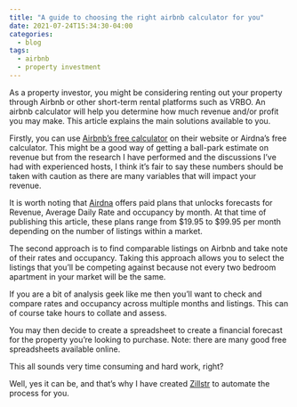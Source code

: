```yaml
---
title: "A guide to choosing the right airbnb calculator for you"
date: 2021-07-24T15:34:30-04:00
categories:
  - blog
tags:
  - airbnb
  - property investment
---
```


As a property investor, you might be considering renting out your property through Airbnb or other short-term rental platforms such as VRBO. An airbnb calculator will help you determine how much revenue and/or profit you may make. This article explains the main solutions available to you.

Firstly, you can use [Airbnb’s free calculator][airbnb-calculator] on their website or Airdna’s free calculator. This might be a good way of getting a ball-park estimate on revenue but from the research I have performed and the discussions I’ve had with experienced hosts, I think it’s fair to say these numbers should be taken with caution as there are many variables that will impact your revenue. 

It is worth noting that [Airdna][airdna] offers paid plans that unlocks forecasts for Revenue, Average Daily Rate and occupancy by month. At that time of publishing this article, these plans range from $19.95 to $99.95 per month depending on the number of listings within a market.

The second approach is to find comparable listings on Airbnb and take note of their rates and occupancy. Taking this approach allows you to select the listings that you’ll be competing against because not every two bedroom apartment in your market will be the same.

If you are a bit of analysis geek like me then you’ll want to check and compare rates and occupancy across multiple months and listings. This can of course take hours to collate and assess. 

You may then decide to create a spreadsheet to create a financial forecast for the property you’re looking to purchase. Note: there are many good free spreadsheets available online.

This all sounds very time consuming and hard work, right? 

Well, yes it can be, and that’s why I have created [Zillstr][zillstr-home] to automate the process for you.

[zillstr-home]: https://zillstr.com/
[airbnb-calculator]: https://www.airbnb.co.uk/host/homes
[airdna]: https://www.airdna.co/airbnb-calculator